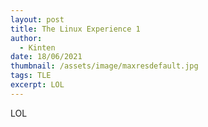 ```yaml
---
layout: post
title: The Linux Experience 1
author:
  - Kinten
date: 18/06/2021
thumbnail: /assets/image/maxresdefault.jpg
tags: TLE
excerpt: LOL
---
```

LOL